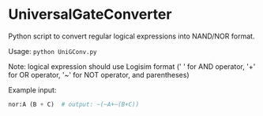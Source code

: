 ﻿# UniversalGateConverter
Python script to convert regular logical expressions into NAND/NOR format.

Usage: <code>python UniGConv.py</code>

Note: logical expression should use Logisim format (' ' for AND operator, '+' for OR operator, '~' for NOT operator, and parentheses)

Example input: 
```python 
nor:A (B + C)  # output: ~(~A+~(B+C))
```
